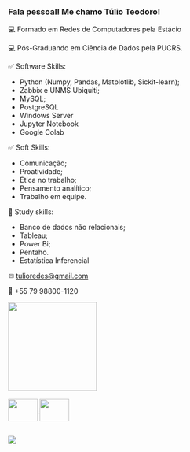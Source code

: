 ### Fala pessoal! Me chamo Túlio Teodoro! ###



💻 Formado em Redes de Computadores pela Estácio 

💻 Pós-Graduando em Ciência de Dados pela PUCRS.



✅ Software Skills:
 - Python (Numpy, Pandas, Matplotlib, Sickit-learn);
 - Zabbix e UNMS Ubiquiti;
 - MySQL;
 - PostgreSQL
- Windows Server
- Jupyter Notebook
- Google Colab


✅ Soft Skills:

- Comunicação;
- Proatividade;
- Ética no trabalho;
- Pensamento analítico;
- Trabalho em equipe.

🌱 Study skills:

- Banco de dados não relacionais;
- Tableau;
- Power Bi;
- Pentaho.
- Estatística Inferencial



✉ tulioredes@gmail.com

📳 +55 79 98800-1120


<div align="left">
  <a href="https://github.com/Tulioteodoro">
  <img height="180em" src="https://github-readme-stats.vercel.app/api?username=Tulioteodoro&show_icons=true&theme=night&include_all_commits=true&count_private=true"/>

</div>
  
<div style="display: inline_block"><br>
 <img align="center" height="45" width="60" src="https://cdn.jsdelivr.net/gh/devicons/devicon/icons/python/python-original-wordmark.svg" />
 <img align="center" height="45" width="60" <img src="https://cdn.jsdelivr.net/gh/devicons/devicon/icons/r/r-original.svg" /> 
</div>
 
<div> 
    
  ##
  
   
   
</div>
  
    
  
<div>
 

  
  <a href="https://www.linkedin.com/in/tulioteodoro/" target="_blank"><img src="https://img.shields.io/badge/-LinkedIn-%230077B5?style=for-the-badge&logo=linkedin&logoColor=white" target="_blank"></a> 

</div>
